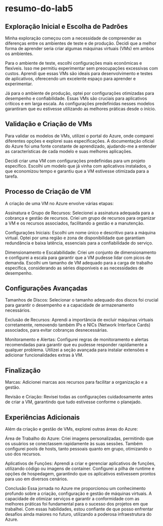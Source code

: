# resumo-do-lab5

## Exploração Inicial e Escolha de Padrões

Minha exploração começou com a necessidade de compreender as diferenças entre os ambientes de teste e de produção. Decidi que a melhor forma de aprender seria criar algumas máquinas virtuais (VMs) em ambos os ambientes.

Para o ambiente de teste, escolhi configurações mais econômicas e flexíveis. Isso me permitiu experimentar sem preocupações excessivas com custos. Aprendi que essas VMs são ideais para desenvolvimento e testes de aplicativos, oferecendo um excelente espaço para aprender e experimentar.

Já para o ambiente de produção, optei por configurações otimizadas para desempenho e confiabilidade. Essas VMs são cruciais para aplicativos críticos e em larga escala. As configurações predefinidas nesses modelos garantiram que eu estivesse utilizando as melhores práticas desde o início.

## Validação e Criação de VMs 

Para validar os modelos de VMs, utilizei o portal do Azure, onde comparei diferentes opções e explorei suas especificações. A documentação oficial do Azure foi uma fonte constante de aprendizado, ajudando-me a entender as características de cada modelo e suas melhores aplicações.

Decidi criar uma VM com configurações predefinidas para um projeto específico. Escolhi um modelo que já vinha com aplicativos instalados, o que economizou tempo e garantiu que a VM estivesse otimizada para a tarefa.

## Processo de Criação de VM

A criação de uma VM no Azure envolve várias etapas:

Assinatura e Grupo de Recursos: Selecionei a assinatura adequada para a cobrança e gestão de recursos. Criei um grupo de recursos para organizar a VM e os recursos associados, facilitando a gestão e a manutenção.

Configurações Iniciais: Escolhi um nome único e descritivo para a máquina virtual. Optei por uma região e zona de disponibilidade que garantiam redundância e baixa latência, essenciais para a confiabilidade do serviço.

Dimensionamento e Escalabilidade: Criei um conjunto de dimensionamento e configurei a escala para garantir que a VM pudesse lidar com picos de demanda. Escolhi um tamanho de VM adequado para a carga de trabalho específica, considerando as séries disponíveis e as necessidades de desempenho.

## Configurações Avançadas

Tamanhos de Discos: Selecionar o tamanho adequado dos discos foi crucial para garantir o desempenho e a capacidade de armazenamento necessários.

Exclusão de Recursos: Aprendi a importância de excluir máquinas virtuais corretamente, removendo também IPs e NICs (Network Interface Cards) associados, para evitar cobranças desnecessárias.

Monitoramento e Alertas: Configurei regras de monitoramento e alertas recomendadas para garantir que eu pudesse responder rapidamente a qualquer problema. Utilizei a seção avançada para instalar extensões e adicionar funcionalidades extras à VM.

## Finalização

Marcas: Adicionei marcas aos recursos para facilitar a organização e a gestão.

Revisão e Criação: Revisei todas as configurações cuidadosamente antes de criar a VM, garantindo que tudo estivesse conforme o planejado.

## Experiências Adicionais

Além da criação e gestão de VMs, explorei outras áreas do Azure:

Área de Trabalho do Azure: Criei imagens personalizadas, permitindo que os usuários se conectassem rapidamente às suas sessões. Também configurei pools de hosts, tanto pessoais quanto em grupo, otimizando o uso dos recursos.

Aplicativos de Funções: Aprendi a criar e gerenciar aplicativos de funções, utilizando código ou imagens de container. Configurei a pilha de runtime e opções de hospedagem, garantindo que os aplicativos estivessem prontos para uso em diversos cenários.

Conclusão
Essa jornada no Azure me proporcionou um conhecimento profundo sobre a criação, configuração e gestão de máquinas virtuais. A capacidade de otimizar serviços e garantir a conformidade com as melhores práticas foi fundamental para o sucesso dos projetos em que trabalhei. Com essas habilidades, estou confiante de que posso enfrentar desafios ainda maiores no futuro, utilizando a poderosa infraestrutura do Azure.

